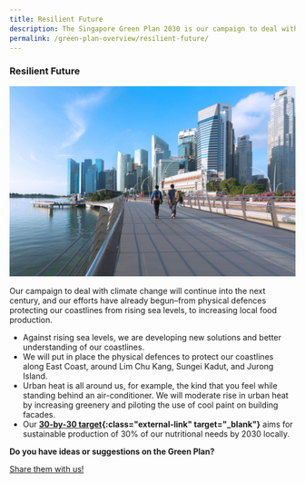 ```yaml
---
title: Resilient Future
description: The Singapore Green Plan 2030 is our campaign to deal with climate change, which will last into the next century. Learn how we are starting our preparations to build a Resilient Future for Singapore. 
permalink: /green-plan-overview/resilient-future/
---
```


### Resilient Future

![Resilient Future](/images/framework/framework_resilientfuture.jpg)

Our campaign to deal with climate change will continue into the next century, and our efforts have already begun–from physical defences protecting our coastlines from rising sea levels, to increasing local food production. 

- Against rising sea levels, we are developing new solutions and better understanding of our coastlines.
- We will put in place the physical defences to protect our coastlines along East Coast, around Lim Chu Kang, Sungei Kadut, and Jurong Island. 
- Urban heat is all around us, for example, the kind that you feel while standing behind an air-conditioner. We will moderate rise in urban heat by increasing greenery and piloting the use of cool paint on building facades.
- Our **[30-by-30 target](https://www.sfa.gov.sg/food-farming){:class="external-link" target="_blank"}** aims for sustainable production of 30% of our nutritional needs by 2030 locally.

**Do you have ideas or suggestions on the Green Plan?**

<a href="https://form.gov.sg/6013d365bedd790011bb9c86" class="front-page-cta bp-sec-button margin--top padding--bottom" target="_blank">
	<span>Share them with us!</span>
	<i class="sgds-icon sgds-icon-arrow-right is-size-4" aria-hidden="true"></i>
</a>